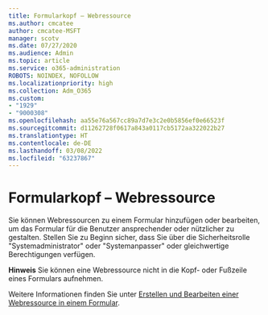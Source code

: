 ```yaml
---
title: Formularkopf – Webressource
ms.author: cmcatee
author: cmcatee-MSFT
manager: scotv
ms.date: 07/27/2020
ms.audience: Admin
ms.topic: article
ms.service: o365-administration
ROBOTS: NOINDEX, NOFOLLOW
ms.localizationpriority: high
ms.collection: Adm_O365
ms.custom:
- "1929"
- "9000308"
ms.openlocfilehash: aa55e76a567cc89a7d7e3c2e0b5856ef0e66523f
ms.sourcegitcommit: d11262728f0617a843a0117cb5172aa322022b27
ms.translationtype: HT
ms.contentlocale: de-DE
ms.lasthandoff: 03/08/2022
ms.locfileid: "63237867"
---
```

# <a name="form-header---web-resource"></a>Formularkopf – Webressource

Sie können Webressourcen zu einem Formular hinzufügen oder bearbeiten, um das Formular für die Benutzer ansprechender oder nützlicher zu gestalten. Stellen Sie zu Beginn sicher, dass Sie über die Sicherheitsrolle "Systemadministrator" oder "Systemanpasser" oder gleichwertige Berechtigungen verfügen.  

**Hinweis** Sie können eine Webressource nicht in die Kopf- oder Fußzeile eines Formulars aufnehmen.

Weitere Informationen finden Sie unter [Erstellen und Bearbeiten einer Webressource in einem Formular](https://docs.microsoft.com/dynamics365/customer-engagement/customize/create-edit-web-resources#create-and-edit-a-web-resource-on-a-form).